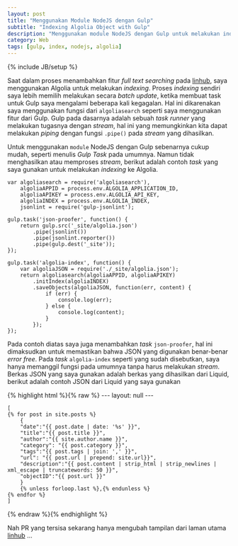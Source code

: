 ```yaml
---
layout: post
title: "Menggunakan Module NodeJS dengan Gulp"
subtitle: "Indexing Algolia Object with Gulp"
description: "Menggunakan module NodeJS dengan Gulp untuk melakukan indexing object pada algolia"
category: Web
tags: [gulp, index, nodejs, algolia]
---
```

{% include JB/setup %}

Saat dalam proses menambahkan fitur _full text searching_ pada [linhub](https://linhub.io/), saya menggunakan Algolia untuk melakukan _indexing_. Proses _indexing_ sendiri saya lebih memilih melakukan secara _batch update_, ketika membuat task untuk Gulp saya mengalami beberapa kali kegagalan. Hal ini dikarenakan saya menggunakan fungsi dari `algoliasearch` seperti saya menggunakan fitur dari Gulp. Gulp pada dasarnya adalah sebuah _task runner_ yang melakukan tugasnya dengan _stream_, hal ini yang memungkinkan kita dapat melakukan _piping_ dengan fungsi `.pipe()` pada _stream_ yang dihasilkan.

Untuk menggunakan `module` NodeJS dengan Gulp sebenarnya cukup mudah, seperti menulis _Gulp Task_ pada umumnya. Namun tidak menghasilkan atau memproses _stream_, berikut adalah contoh _task_ yang saya gunakan untuk melakukan _indexing_ ke Algolia.

    var algoliasearch = require('algoliasearch'),
        algoliaAPPID = process.env.ALGOLIA_APPLICATION_ID,
        algoliaAPIKEY = process.env.ALGOLIA_API_KEY,
        algoliaINDEX = process.env.ALGOLIA_INDEX,
        jsonlint = require('gulp-jsonlint');

    gulp.task('json-proofer', function() {
        return gulp.src('_site/algolia.json')
            .pipe(jsonlint())
            .pipe(jsonlint.reporter())
            .pipe(gulp.dest('_site'));
    });

    gulp.task('algolia-index', function() {
        var algoliaJSON = require('./_site/algolia.json');
        return algoliasearch(algoliaAPPID, algoliaAPIKEY)
            .initIndex(algoliaINDEX)
            .saveObjects(algoliaJSON, function(err, content) {
                if (err) {
                    console.log(err);
                } else {
                    console.log(content);
                }
            });
    });

Pada contoh diatas saya juga menambahkan _task_ `json-proofer`, hal ini dimaksudkan untuk memastikan bahwa JSON yang digunakan benar-benar _error free_. Pada _task_ `algolia-index` seperti yang sudah disebutkan, saya hanya memanggil fungsi pada umumnya tanpa harus melakukan _stream_. Berkas JSON yang saya gunakan adalah berkas yang dihasilkan dari Liquid, berikut adalah contoh JSON dari Liquid yang saya gunakan

 {% highlight html %}{% raw %}
    ---
    layout: null
    ---

    [
    {% for post in site.posts %}
        {
        "date":"{{ post.date | date: '%s' }}",	
        "title":"{{ post.title }}",
        "author":"{{ site.author.name }}",
        "category": "{{ post.category }}",
        "tags":"{{ post.tags | join: ',' }}",
        "url": "{{ post.url | prepend: site.url}}",
        "description":"{{ post.content | strip_html | strip_newlines | xml_escape | truncatewords: 50 }}",
        "objectID":"{{ post.url }}"
        }
        {% unless forloop.last %},{% endunless %}
    {% endfor %}
    ]

{% endraw %}{% endhighlight %}

Nah PR yang tersisa sekarang hanya mengubah tampilan dari laman utama [linhub](https://linhub.io/) ...
